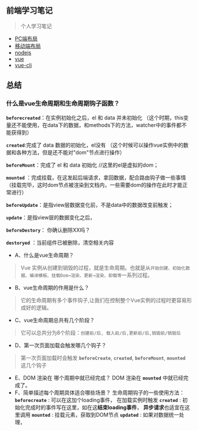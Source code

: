 ## 前端学习笔记

> 个人学习笔记

* [PC端布局](https://github.com/jgckM/HTML_CSS/tree/main/PC%E7%AB%AF%E5%B8%83%E5%B1%80)
* [移动端布局](https://github.com/jgckM/HTML_CSS/tree/main/%E7%A7%BB%E5%8A%A8%E7%AB%AF%E5%B8%83%E5%B1%80)
* [nodejs](https://github.com/jgckM/HTML_CSS/tree/main/nodejs)
* [vue](https://github.com/jgckM/HTML_CSS/tree/main/vue_base)
* [vue-cli](https://github.com/jgckM/html_study/tree/main/vue_base/07-%E5%8D%95%E6%96%87%E4%BB%B6%E7%BB%84%E4%BB%B6/test2008)


## 总结
### 什么是vue生命周期和生命周期钩子函数？

**`beforecreated`**：在实例初始化之后，el 和 data 并未初始化
（这个时期，this变量还不能使用，在data下的数据，和methods下的方法，watcher中的事件都不能获得到）

**`created`**:完成了 data 数据的初始化，el没有
（这个时候可以操作vue实例中的数据和各种方法，但是还不能对"dom"节点进行操作）

**`beforeMount`**：完成了 el 和 data 初始化 //这里的el是虚拟的dom；

**`mounted`** ：完成挂载，在这发起后端请求，拿回数据，配合路由钩子做一些事情
（挂载完毕，这时dom节点被渲染到文档内，一些需要dom的操作在此时才能正常进行）

**`beforeUpdate`**：是指view层数据变化前，不是data中的数据改变前触发；

**`update`**：是指view层的数据变化之后，

**`beforeDestory`**： 你确认删除XX吗？

**`destoryed`** ：当前组件已被删除，清空相关内容

 - A、什么是vue生命周期？  
> Vue 实例从创建到销毁的过程，就是生命周期。也就是从`开始创建、初始化数据、编译模板、挂载Dom→渲染、更新→渲染、卸载等`一系列过程。
 - B、vue生命周期的作用是什么？  
>它的生命周期有多个事件钩子,让我们在控制整个Vue实例的过程时更容易形成好的逻辑。
- C、vue生命周期总共有几个阶段？
>它可以总共分为8个阶段：`创建前/后, 载入前/后,更新前/后,销毁前/销毁后`
- D、第一次页面加载会触发哪几个钩子？
>第一次页面加载时会触发 **`beforeCreate`**, **`created`**, **`beforeMount`**, **`mounted`** 这几个钩子
- E、DOM 渲染在 哪个周期中就已经完成？
DOM 渲染在 **`mounted`** 中就已经完成了。
- F、简单描述每个周期具体适合哪些场景？
生命周期钩子的一些使用方法： **`beforecreate`** : 可以在这加个loading事件，
在加载实例时触发 **`created`** : 初始化完成时的事件写在这里，如在这**结束loading事件**，
**异步请求**也适宜在这里调用 **`mounted`** : 挂载元素，获取到DOM节点 **`updated`** : 如果对数据统一处理，